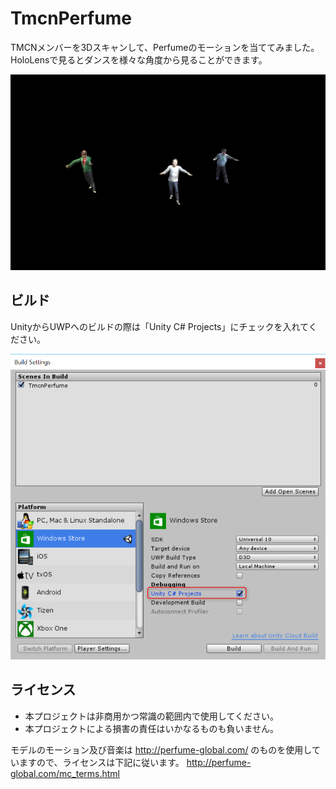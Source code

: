 # TmcnPerfume
TMCNメンバーを3Dスキャンして、Perfumeのモーションを当ててみました。
HoloLensで見るとダンスを様々な角度から見ることができます。

[![](Images/view.png)](https://www.youtube.com/watch?v=XXTVgkJLSJo&feature=youtu.be)

## ビルド
UnityからUWPへのビルドの際は「Unity C# Projects」にチェックを入れてください。

![](Images/build.png)

## ライセンス

 * 本プロジェクトは非商用かつ常識の範囲内で使用してください。
 * 本プロジェクトによる損害の責任はいかなるものも負いません。
 
モデルのモーション及び音楽は http://perfume-global.com/ のものを使用していますので、ライセンスは下記に従います。
http://perfume-global.com/mc_terms.html
